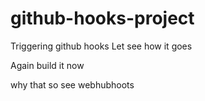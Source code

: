 # github-hooks-project
Triggering github hooks
Let see how it goes

Again build it now

why that so 
 see webhubhoots
